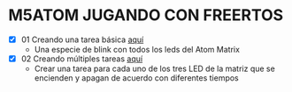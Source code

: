 # M5ATOM JUGANDO CON FREERTOS

- [x] 01 Creando una tarea básica [aquí](/01_basic_task/)
    - Una especie de blink con todos los leds del Atom Matrix           
- [x] 02 Creando múltiples tareas [aquí](/02_multi_tasks/)
    - Crear una tarea para cada uno de los tres LED de la matriz que se encienden y apagan de acuerdo con diferentes tiempos           
